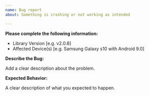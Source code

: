 ```yaml
---
name: Bug report
about: Something is crashing or not working as intended

---
```


**Please complete the following information:**
- Library Version [e.g. v2.0.8]
- Affected Device(s) [e.g. Samsung Galaxy s10 with Android 9.0]
 
**Describe the Bug:**

Add a clear description about the problem.

**Expected Behavior:**

A clear description of what you expected to happen.
